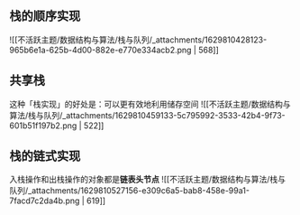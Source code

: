 
## 栈的顺序实现
![[不活跃主题/数据结构与算法/栈与队列/_attachments/1629810428123-965b6e1a-625b-4d00-882e-e770e334acb2.png | 568]]


## 共享栈
这种「栈实现」的好处是：可以更有效地利用储存空间
![[不活跃主题/数据结构与算法/栈与队列/_attachments/1629810459133-5c795992-3533-42b4-9f73-601b51f197b2.png | 522]]


## 栈的链式实现
入栈操作和出栈操作的对象都是**链表头节点**
![[不活跃主题/数据结构与算法/栈与队列/_attachments/1629810527156-e309c6a5-bab8-458e-99a1-7facd7c2da4b.png | 619]]
